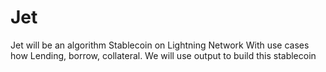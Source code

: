 # Jet
Jet will be an algorithm Stablecoin on Lightning Network
With use cases how Lending, borrow, collateral. We will use output to build this stablecoin 

